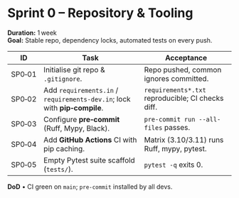 # Sprint 0 – Repository & Tooling
**Duration:** 1 week  
**Goal:** Stable repo, dependency locks, automated tests on every push.

| ID | Task | Acceptance |
|----|------|------------|
| SP0‑01 | Initialise git repo & `.gitignore`. | Repo pushed, common ignores committed. |
| SP0‑02 | Add `requirements.in` / `requirements-dev.in`; lock with **pip‑compile**. | `requirements*.txt` reproducible; CI checks diff. |
| SP0‑03 | Configure **pre‑commit** (Ruff, Mypy, Black). | `pre‑commit run --all-files` passes. |
| SP0‑04 | Add **GitHub Actions** CI with pip caching. | Matrix (3.10/3.11) runs Ruff, mypy, pytest. |
| SP0‑05 | Empty Pytest suite scaffold (`tests/`). | `pytest -q` exits 0. |

**DoD** • CI green on `main`; `pre‑commit` installed by all devs.

